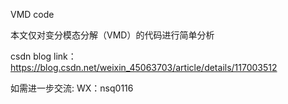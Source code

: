 VMD code

本文仅对变分模态分解（VMD）的代码进行简单分析

csdn blog link：
https://blog.csdn.net/weixin_45063703/article/details/117003512

如需进一步交流:
WX：nsq0116
